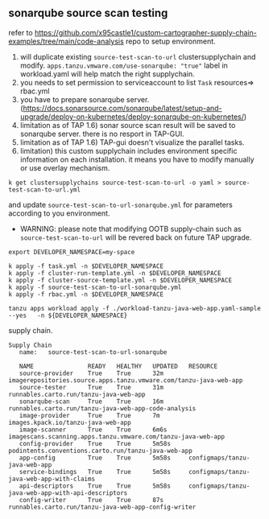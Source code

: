 
## sonarqube source scan testing


refer to https://github.com/x95castle1/custom-cartographer-supply-chain-examples/tree/main/code-analysis repo to setup environment.

1. will duplicate existing `source-test-scan-to-url` clustersupplychain and modify. `apps.tanzu.vmware.com/use-sonarqube: "true"` label in workload.yaml will help match the right supplychain.
2. you needs to set permission to serviceaccount to list `Task` resources=> rbac.yml
3. you have to prepare sonarqube server. (https://docs.sonarsource.com/sonarqube/latest/setup-and-upgrade/deploy-on-kubernetes/deploy-sonarqube-on-kubernetes/)
4. limitation as of TAP 1.6) sonar source scan result will be saved to sonarqube server. there is no resport in TAP-GUI.
5. limitation as of TAP 1.6) TAP-gui doesn't visualize the parallel tasks.
6. limitation) this custom supplychain includes environment specific information on each installation. it means you have to modify manually or use overlay mechanism.

```
k get clustersupplychains source-test-scan-to-url -o yaml > source-test-scan-to-url.yml
```
and update `source-test-scan-to-url-sonarqube.yml` for parameters according to you environment.
* WARNING: please note that modifying OOTB supply-chain such as `source-test-scan-to-url` will be revered back on future TAP upgrade.
```
export DEVELOPER_NAMESPACE=my-space

k apply -f task.yml -n $DEVELOPER_NAMESPACE
k apply -f cluster-run-template.yml -n $DEVELOPER_NAMESPACE
k apply -f cluster-source-template.yml -n $DEVELOPER_NAMESPACE
k apply -f source-test-scan-to-url-sonarqube.yml 
k apply -f rbac.yml -n $DEVELOPER_NAMESPACE
```

```
tanzu apps workload apply -f ./workload-tanzu-java-web-app.yaml-sample --yes   -n ${DEVELOPER_NAMESPACE}
```

supply chain.
```
Supply Chain
   name:   source-test-scan-to-url-sonarqube

   NAME               READY   HEALTHY   UPDATED   RESOURCE
   source-provider    True    True      32m       imagerepositories.source.apps.tanzu.vmware.com/tanzu-java-web-app
   source-tester      True    True      31m       runnables.carto.run/tanzu-java-web-app
   sonarqube-scan     True    True      16m       runnables.carto.run/tanzu-java-web-app-code-analysis
   image-provider     True    True      7m        images.kpack.io/tanzu-java-web-app
   image-scanner      True    True      6m6s      imagescans.scanning.apps.tanzu.vmware.com/tanzu-java-web-app
   config-provider    True    True      5m58s     podintents.conventions.carto.run/tanzu-java-web-app
   app-config         True    True      5m58s     configmaps/tanzu-java-web-app
   service-bindings   True    True      5m58s     configmaps/tanzu-java-web-app-with-claims
   api-descriptors    True    True      5m58s     configmaps/tanzu-java-web-app-with-api-descriptors
   config-writer      True    True      87s       runnables.carto.run/tanzu-java-web-app-config-writer

```